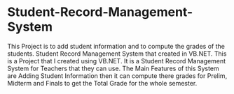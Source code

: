 # Student-Record-Management-System
This Project is to add student information and to compute the grades of the students.
Student Record Management System that created in VB.NET.
This is a Project that  I created using VB.NET. It is a Student Record Management System for Teachers that they can use. The Main Features of this System are Adding Student Information then it can compute there grades for Prelim, Midterm and Finals to get the Total Grade for the whole semester.
